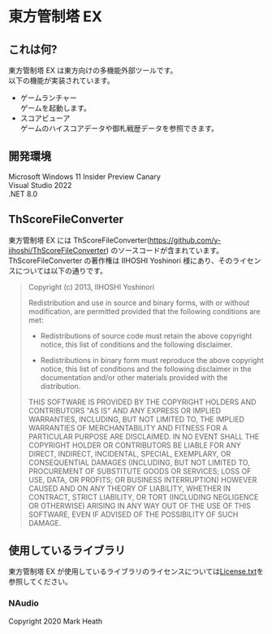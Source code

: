 # 東方管制塔 EX
## これは何?
東方管制塔 EX は東方向けの多機能外部ツールです。<br>
以下の機能が実装されています。
- ゲームランチャー<br>
ゲームを起動します。
- スコアビューア<br>
ゲームのハイスコアデータや御札戦歴データを参照できます。
## 開発環境
Microsoft Windows 11 Insider Preview Canary<br>
Visual Studio 2022<br>
.NET 8.0<br>
## ThScoreFileConverter
東方管制塔 EX には ThScoreFileConverter(https://github.com/y-iihoshi/ThScoreFileConverter) のソースコードが含まれています。<br>
ThScoreFileConverter の著作権は IIHOSHI Yoshinori 様にあり、そのライセンスについては以下の通りです。<br>

>Copyright (c) 2013, IIHOSHI Yoshinori
>
>Redistribution and use in source and binary forms, with or without
>modification, are permitted provided that the following conditions are met:
>
>* Redistributions of source code must retain the above copyright notice, this
>  list of conditions and the following disclaimer.
>
>* Redistributions in binary form must reproduce the above copyright notice,
>  this list of conditions and the following disclaimer in the documentation
>  and/or other materials provided with the distribution.
>
>THIS SOFTWARE IS PROVIDED BY THE COPYRIGHT HOLDERS AND CONTRIBUTORS "AS IS"
>AND ANY EXPRESS OR IMPLIED WARRANTIES, INCLUDING, BUT NOT LIMITED TO, THE
>IMPLIED WARRANTIES OF MERCHANTABILITY AND FITNESS FOR A PARTICULAR PURPOSE ARE
>DISCLAIMED. IN NO EVENT SHALL THE COPYRIGHT HOLDER OR CONTRIBUTORS BE LIABLE
>FOR ANY DIRECT, INDIRECT, INCIDENTAL, SPECIAL, EXEMPLARY, OR CONSEQUENTIAL
>DAMAGES (INCLUDING, BUT NOT LIMITED TO, PROCUREMENT OF SUBSTITUTE GOODS OR
>SERVICES; LOSS OF USE, DATA, OR PROFITS; OR BUSINESS INTERRUPTION) HOWEVER
>CAUSED AND ON ANY THEORY OF LIABILITY, WHETHER IN CONTRACT, STRICT LIABILITY,
>OR TORT (INCLUDING NEGLIGENCE OR OTHERWISE) ARISING IN ANY WAY OUT OF THE USE
>OF THIS SOFTWARE, EVEN IF ADVISED OF THE POSSIBILITY OF SUCH DAMAGE.
## 使用しているライブラリ
東方管制塔 EX が使用しているライブラリのライセンスについては[License.txt](ThGameMgr.Ex/License.txt)を参照してください。
### NAudio
Copyright 2020 Mark Heath
